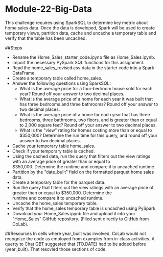 # Module-22-Big-Data
This challenge requires using SparkSQL to determine key metric about home sales data. Once the data is developed, Spark will be used to create temporary views, partition data, cache and uncache a temporary table and verify that the table has been uncached.

##Steps
- Rename the Home_Sales_starter_code.ipynb file as Home_Sales.ipynb.
- Import the necessary PySpark SQL functions for this assignment.
- Read the home_sales_revised.csv data in the starter code into a Spark DataFrame.
- Create a temporary table called home_sales.
- Answer the following questions using SparkSQL:
    - What is the average price for a four-bedroom house sold for each year? Round off your answer to two decimal places.
    - What is the average price of a home for each year it was built that has three bedrooms and three bathrooms? Round off          your answer to two decimal places.
    - What is the average price of a home for each year that has three bedrooms, three bathrooms, two floors, and is greater         than or equal to 2,000 square feet? Round off your answer to two decimal places.
    - What is the "view" rating for homes costing more than or equal to $350,000? Determine the run time for this query, and         round off your answer to two decimal places.
- Cache your temporary table home_sales.
- Check if your temporary table is cached.
- Using the cached data, run the query that filters out the view ratings with an average price of greater than or equal to   
  $350,000. Determine the runtime and compare it to uncached runtime.
- Partition by the "date_built" field on the formatted parquet home sales data.
- Create a temporary table for the parquet data.
- Run the query that filters out the view ratings with an average price of greater than or equal to $350,000. Determine the   
  runtime and compare it to uncached runtime.
- Uncache the home_sales temporary table.
- Verify that the home_sales temporary table is uncached using PySpark.
- Download your Home_Sales.ipynb file and upload it into your "Home_Sales" GitHub repository. (Filed sent directly to GitHub 
  from CoLab).

##Resources
In cells where year_built was involved, CoLab would not recognize the code as employed from examples from in-class activities. A querty to Chat GBT suggested that (TO.DATE) had to be added before (year_built). That resovled those sections of code.
